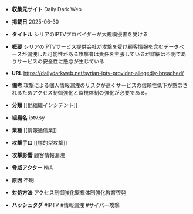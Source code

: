 - **収集元サイト**
Daily Dark Web

- **掲載日**
2025-06-30

- **タイトル**
シリアのIPTVプロバイダーが大規模侵害を受ける

- **概要**
シリアのIPTVサービス提供会社が攻撃を受け顧客情報を含むデータベースが漏洩した可能性がある攻撃者は責任を主張しているが詳細は不明でありサービスの安全性に懸念が生じている

- **URL**
https://dailydarkweb.net/syrian-iptv-provider-allegedly-breached/

- **備考**
攻撃による個人情報漏洩のリスクが高くサービスの信頼性低下が懸念されるためアクセス制御強化と監視体制の強化が必要である。

- **分類**
[[他組織インシデント]]

- **組織名**
iptv.sy

- **業種**
[[情報通信業]]

- **攻撃手口**
[[標的型攻撃]]

- **攻撃影響**
顧客情報漏洩

- **脅威アクター**
N/A

- **原因**
不明

- **対処方法**
アクセス制御強化監視体制強化教育啓発

- **ハッシュタグ**
#IPTV #情報漏洩 #サイバー攻撃
